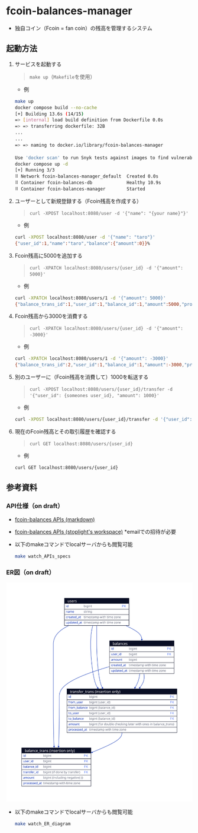 # fcoin-balances-manager

- 独自コイン（Fcoin = fan coin）の残高を管理するシステム

## 起動方法

 1. サービスを起動する

    > `make up`（`Makefile`を使用）
     - 例

    ```sh
    make up
    docker compose build --no-cache
    [+] Building 13.6s (14/15)
    => [internal] load build definition from Dockerfile 0.0s
    => => transferring dockerfile: 32B
    ...
    ...
    => => naming to docker.io/library/fcoin-balances-manager

    Use 'docker scan' to run Snyk tests against images to find vulnerabilities and learn how to fix them
    docker compose up -d
    [+] Running 3/3
    ⠿ Network fcoin-balances-manager_default  Created 0.0s
    ⠿ Container fcoin-balances-db             Healthy 10.9s
    ⠿ Container fcoin-balances-manager        Started
    ```

 2. ユーザーとして新規登録する（Fcoin残高を作成する）

      > `curl -XPOST localhost:8080/user -d '{"name": "{your name}"}'`

    - 例

    ```sh
    curl -XPOST localhost:8080/user -d '{"name": "taro"}'
    {"user_id":1,"name":"taro","balance":{"amount":0}}%
    ```

 3. Fcoin残高に5000を追加する

    > `curl -XPATCH localhost:8080/users/{user_id} -d '{"amount": 5000}'`

    - 例

    ```sh
    curl -XPATCH localhost:8080/users/1 -d '{"amount": 5000}'
    {"balance_trans_id":1,"user_id":1,"balance_id":1,"amount":5000,"processed_at":"2023-01-30T16:01:33.132934637Z"}%
    ```

 4. Fcoin残高から3000を消費する

    > `curl -XPATCH localhost:8080/users/{user_id} -d '{"amount": -3000}'`

    - 例

    ```sh
    curl -XPATCH localhost:8080/users/1 -d '{"amount": -3000}'
    {"balance_trans_id":2,"user_id":1,"balance_id":1,"amount":-3000,"processed_at":"2023-01-30T16:02:22.89337084Z"}%
    ```

 5. 別のユーザーに（Fcoin残高を消費して）1000を転送する

    > `curl -XPOST localhost:8080/users/{user_id}/transfer -d '{"user_id": {someones user_id}, "amount": 1000}'`

    - 例

    ```sh
    curl -XPOST localhost:8080/users/{user_id}/transfer -d '{"user_id": {someones user_id}, "amount": 1000}'
    ```

 6. 現在のFcoin残高とその取引履歴を確認する

    > `curl GET localhost:8080/users/{user_id}`

    - 例

    ```sh
    curl GET localhost:8080/users/{user_id}
    ```

## 参考資料

### API仕様（on draft）

- [fcoin-balances APIs (markdown)](/reference/fcoin-balances.md)
- [fcoin-balances APIs (stoplight's workspace)](https://retail-ai.stoplight.io/docs/fcoin-balances-manager/m82708lnwhw7z-fcoin-balances) *emailでの招待が必要
- 以下のmakeコマンドでlocalサーバからも閲覧可能

  ```sh
  make watch_APIs_specs
  ```

### ER図（on draft）

![ER Diagram on draft](/reference/ER_draft.svg "ER Diagram on draft")

- 以下のmakeコマンドでlocalサーバからも閲覧可能

  ```sh
  make watch_ER_diagram
  ```
